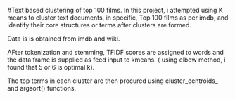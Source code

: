 #Text based clustering of top 100 films.
In this project, i attempted using K means to cluster text documents, in specific, Top 100 films as per imdb, and identify their core structures or terms after clusters are formed.

Data is is obtained from imdb and wiki.

AFter tokenization and stemming, TFIDF scores are assigned to words and the data frame is supplied as feed input to kmeans. ( using elbow method, i found that 5 or 6 is optimal k).

The top terms in each cluster are then procured using cluster_centroids_ and argsort() functions.
